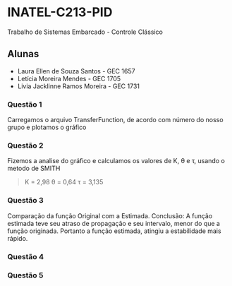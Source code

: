 # INATEL-C213-PID
Trabalho de Sistemas Embarcado - Controle Clássico

## Alunas
- Laura Ellen de Souza Santos - GEC 1657
- Letícia Moreira Mendes - GEC 1705
- Livia Jacklinne Ramos Moreira - GEC 1731

### Questão 1
Carregamos o arquivo TransferFunction, de acordo com número do nosso grupo e plotamos o gráfico

### Questão 2 
Fizemos a analise do gráfico e calculamos os valores de K, θ e τ, usando o metodo de SMITH
> K = 2,98
> θ = 0,64
> τ = 3,135 

### Questão 3
Comparação da função Original com a Estimada. 
Conclusão: A função estimada teve seu atraso de propagação e seu intervalo, menor do que a função originada. Portanto a função estimada, atingiu a estabilidade mais rápido. 

### Questão 4


### Questão 5



